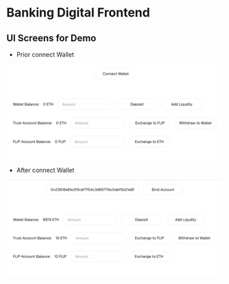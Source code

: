 # Banking Digital Frontend

## UI Screens for Demo

* Prior connect Wallet

![UI Screen 1](./public/ui-example-00.png)

* After connect Wallet

![UI Screen 2](./public/ui-example-01.png)
